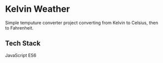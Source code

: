 
# Kelvin Weather

Simple temputure converter project converting from Kelvin to Celsius, then to Fahrenheit.

## Tech Stack

JavaScript ES6
